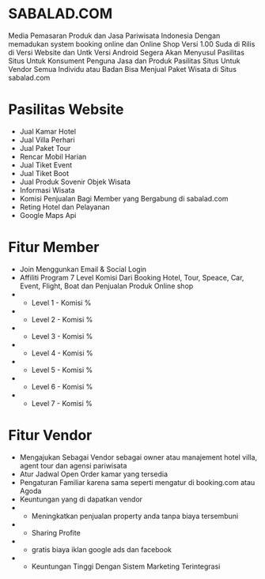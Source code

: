 # SABALAD.COM
Media Pemasaran Produk dan Jasa Pariwisata Indonesia Dengan memadukan system booking online dan Online Shop
Versi 1.00 Suda di Rilis di Versi Website dan Untk Versi Android Segera Akan Menyusul
Pasilitas Situs Untuk Konsument Penguna Jasa dan Produk
Pasilitas Situs Untuk Vendor Semua Individu atau Badan Bisa Menjual Paket Wisata di Situs sabalad.com 

# Pasilitas Website
- Jual Kamar Hotel
- Jual Villa Perhari
- Jual Paket Tour
- Rencar Mobil Harian
- Jual Tiket Event
- Jual Tiket Boot
- Jual Produk Sovenir Objek Wisata
- Informasi Wisata 
- Komisi Penjualan Bagi Member yang Bergabung di sabalad.com
- Reting Hotel dan Pelayanan
- Google Maps Api

# Fitur Member 
- Join Menggunkan Email & Social Login
- Affiliti Program 7 Level Komisi Dari Booking Hotel, Tour, Speace, Car, Event, Flight, Boat dan Penjualan Produk Online shop
- - Level 1 - Komisi % 
- - Level 2 - Komisi %
- - Level 3 - Komisi %
- - Level 4 - Komisi %
- - Level 5 - Komisi %
- - Level 6 - Komisi %
- - Level 7 - Komisi %
# Fitur Vendor
- Mengajukan Sebagai Vendor sebagai owner atau manajement hotel villa, agent tour dan agensi pariwisata
- Atur Jadwal Open Order kamar yang tersedia 
- Pengaturan Familiar karena sama seperti mengatur di booking.com atau Agoda
- Keuntungan yang di dapatkan vendor
- - Meningkatkan penjualan property anda tanpa biaya tersembuni
- - Sharing Profite 
- - gratis biaya iklan google ads dan facebook
- - Keuntungan Tinggi Dengan Sistem Marketing Terintegrasi
